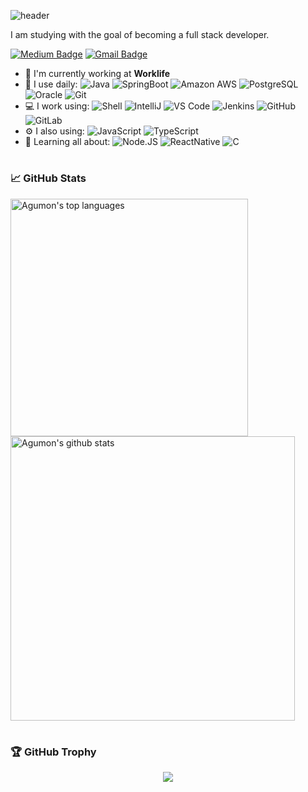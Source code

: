 ![header](https://capsule-render.vercel.app/api?type=waving&color=auto&height=300&section=header&text=Hi%20there!%20I'm%20Jino!&fontSize=90)

I am studying with the goal of becoming a full stack developer.

[![Medium Badge](https://img.shields.io/badge/-@jinocryst-black?style=plastic&labelColor=000000&logo=Medium&link=https://medium.com/@jinocryst/)](https://medium.com/@jinocryst)
[![Gmail Badge](https://img.shields.io/badge/-jinocryst@gmail.com-c14438?style=plastic&logo=Gmail&logoColor=white&link=mailto:djinocryst@gmail.com)](mailto:jinocryst@gmail.com)

- 🏢 I'm currently working at **Worklife**
- 🚀 I use daily:
  ![Java](https://img.shields.io/badge/-java-3f4441?style=plastic&logo=Java)
  ![SpringBoot](https://img.shields.io/badge/-SpringBoot-3f4441?style=plastic&logo=springboot)
  ![Amazon AWS](https://img.shields.io/badge/Amazon%20AWS-232F3E?style=plastic&logo=amazon-aws)
  ![PostgreSQL](https://img.shields.io/badge/-PostgreSQL-336791?style=plastic&logo=postgresql)
  ![Oracle](https://img.shields.io/badge/-Oracle-336791?style=plastic&logo=oracle)
  ![Git](https://img.shields.io/badge/-Git-black?style=plastic&logo=git)
- 💻 I work using:
  ![Shell](https://img.shields.io/badge/-Shell-blasck?style=plastic&logo=Shell)
  ![IntelliJ](https://img.shields.io/badge/-IntelliJ-007ACC?style=plastic&logo=IntelliJ)
  ![VS Code](https://img.shields.io/badge/-VS%20Code-007ACC?style=plastic&logo=visual-studio-code)
  ![Jenkins](https://img.shields.io/badge/-Jenkins-black?style=plastic&logo=Jenkins)
  ![GitHub](https://img.shields.io/badge/-GitHub-181717?style=plastic&logo=github)
  ![GitLab](https://img.shields.io/badge/-GitLab-FCA121?style=plastic&logo=gitlab)
- ⚙️ I also using:
  ![JavaScript](https://img.shields.io/badge/-JavaScript-black?style=plastic&logo=javascript)
  ![TypeScript](https://img.shields.io/badge/-TypeScript-black?style=plastic&logo=typescript)
- 🌱 Learning all about:
  ![Node.JS](https://img.shields.io/badge/-Node.JS-black?style=plastic&logo=Node.js)
  ![ReactNative](https://img.shields.io/badge/-ReactNative-black?style=plastic&logo=react)
  ![C](https://img.shields.io/badge/-c-black?style=plastic&logo=c)
#  
<h3>📈 GitHub Stats</h3>
<p>
    <img width="380px" src="https://github-readme-stats.vercel.app/api/top-langs/?username=jinocryst&hide=html&layout=compact&hide_border=true" alt="Agumon's top languages"/>
    <img width="455px" src="https://github-readme-stats.vercel.app/api?username=jinocryst&theme=default&hide_border=true" alt="Agumon's github stats" />
</p>

#    
<h3>🏆 GitHub Trophy</h3>
<p align="center">
    <img src="https://github-profile-trophy.vercel.app/?username=jinocryst&column=8&no-frame=true"/>
</p>
</div>
